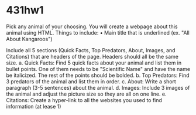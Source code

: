 # 431hw1

Pick any animal of your choosing. You will create a webpage about this animal using HTML. Things to include:
• Main title that is underlined (ex. "All About Kangaroos")

Include all 5 sections (Quick Facts, Top Predators, About, Images, and Citations) that are headers of the page. Headers should all be the same size.
a. Quick Facts: Find 5 quick facts about your animal and list them in bullet points. One of them needs to be "Scientific Name" and have the name be italicized. The rest of the points should be bolded.
b. Top Predators: Find 3 predators of the animal and list them in order.
c. About: Write a short paragraph (3-5 sentences) about the animal.
d. Images: Include 3 images of the animal and adjust the picture size so they are all on one line.
e. Citations: Create a hyper-link to all the websites you used to find information (at lease 1)
